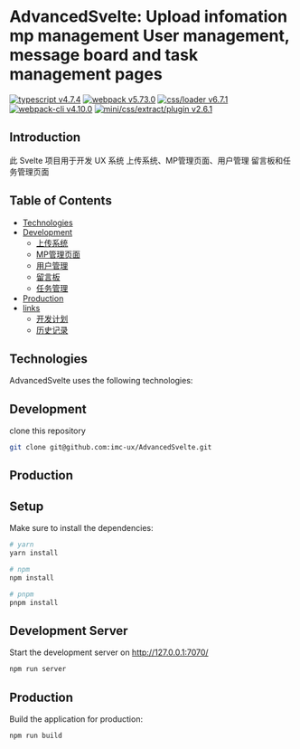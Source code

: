 # AdvancedSvelte: Upload infomation  mp management  User management, message board and task management pages

[![typescript v4.7.4](https://img.shields.io/badge/typescript-v4.7.4-f1f1b8.svg)](https://www.typescriptlang.org/docs/handbook/release-notes/typescript-4-7.html) 
[![webpack v5.73.0](https://img.shields.io/badge/types/webpack-v5.73.0-c5c8a9.svg)](https://webpack.js.org/guides/installation/) 
[![css/loader v6.7.1](https://img.shields.io/badge/css/loader-v6.7.1-f7bc99.svg)](https://webpack.js.org/loaders/css-loader/#root) 
[![webpack-cli v4.10.0](https://img.shields.io/badge/webpack/cli-v4.10.0-eeeadf.svg)](https://webpack.js.org/guides/installation/) 
[![mini/css/extract/plugin v2.6.1](https://img.shields.io/badge/mini/css/extract/plugin-v2.6.1-e1a6a2.svg)](https://webpack.js.org/plugins/mini-css-extract-plugin/#root)

## Introduction
 此 Svelte 项目用于开发 UX 系统 上传系统、MP管理页面、用户管理 留言板和任务管理页面

## Table of Contents
- [Technologies](#Technologies)
- [Development](#Development)
  - [上传系统](http://127.0.0.1:7070/uploadSvelte.html)
  - [MP管理页面](http://127.0.0.1:7070/mpPageManageMain.html)
  - [用户管理](http://127.0.0.1:7070/userMgmtMain.html)
  - [留言板](http://127.0.0.1:7070/messageBoard.html)
  - [任务管理](http://127.0.0.1:7070/taskMgmtMain.html)
- [Production](#Production)
- [links](#)
  - [开发计划](docs/TodoList.md)
  - [历史记录](docs/CHANGELOG.md)

## Technologies

AdvancedSvelte uses the following technologies: 


## Development

clone this repository

```bash
git clone git@github.com:imc-ux/AdvancedSvelte.git
```




## Production















## Setup

Make sure to install the dependencies:

```bash
# yarn
yarn install

# npm
npm install

# pnpm
pnpm install
```

## Development Server

Start the development server on http://127.0.0.1:7070/

```bash
npm run server
```

## Production

Build the application for production:

```bash
npm run build
```